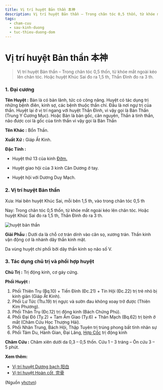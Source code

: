 ```yaml
---
title: Vị trí huyệt Bản thần 本神
description: Vị trí huyệt Bản thần – Trong chân tóc 0,5 thốn, từ khóe mắt ngoài kéo lên chân tóc. Hoặc huyệt Khúc Sai đo ra 1,5 th, Thần Đình đo ra 3 th.
tags:
  - cham-cuu
  - sau-kinh-duong
  - tuc-thieu-duong-dom
---
```


# Vị trí huyệt Bản thần 本神 

> Vị trí huyệt Bản thần – Trong chân tóc 0,5 thốn, từ khóe mắt ngoài kéo lên chân tóc. Hoặc huyệt Khúc Sai đo ra 1,5 th, Thần Đình đo ra 3 th.

### 1. Đại cương

**Tên Huyệt :** Bản là có bản lãnh, tức có công năng. Huyệt có tác dụng trị những bệnh điên, kinh sợ, các bệnh thuộc thần chí. Đầu là nơi ngự trị của thần. Huyệt lại ở vị trí ngang với huyệt Thần Đình, vì vậy gọi là Bản Thần (Trung Y Cương Mục). Hoặc Bản là bản gốc, căn nguyên, Thần à tinh thần, não được coi là gốc của tinh thần vì vậy gọi là Bản Thần

**Tên Khác :** Bổn Thần.

**Xuất Xứ :** Giáp Ất Kinh.

**Đặc Tính :**

+ Huyệt thứ 13 của kinh [Đởm.](/yhctvn/kinh-tuc-thieu-duong-dom)

+ Huyệt giao hội của 3 kinh Cân Dương ở tay.

+ Huyệt hội với Dương Duy Mạch.

### 2. Vị trí huyệt Bản thần

Xưa: Hai bên huyệt Khúc Sai, mỗi bên 1,5 th, vào trong chân tóc 0,5 th

Nay: Trong chân tóc 0,5 thốn, từ khóe mắt ngoài kéo lên chân tóc. Hoặc huyệt Khúc Sai đo ra 1,5 th, Thần Đình đo ra 3 th.

![huyệt bản thần](/imgs/yhctvn/huyet-ban-than-300x169.jpg)

**Giải Phẫu :** Dưới da là chỗ cơ trán dính vào cân sọ, xương trán. Thần kinh vận động cơ là nhánh dây thần kinh mặt.

Da vùng huyệt chi phối bởi dây thần kinh sọ não số V.

### 3. Tác dụng chủ trị và phối hợp huyệt

**Chủ Trị :** Trị động kinh, cơ gáy cứng.

**Phối Huyệt :**

1. Phối Thiên Trụ (Bq.10) + Tiền Đỉnh (Đc.21) + Tín Hội (Đc.22) trị trẻ nhỏ bị kinh giản (Giáp Ất Kinh).
2. Phối Lư Tức (Ttu.19) trị ngực và sườn đau không xoay trở được (Thiên Kim Phương).
3. Phối Thân Trụ (Đc.12) trị động kinh (Bách Chứng Phú).
4. Phối Đại Đô (Ty.2) + Tam Âm Giao (Ty.6) + Thân Mạch (Bq.62) trị bịnh ở mắt (Châm Cứu Học Thượng Hải).
5. Phối Nhân Trung, Bách Hội, Thập Tuyên trị trúng phong bất tỉnh nhân sự
6. Phối Tâm Du, Hành Gian, Đại Lăng, [Hợp Cốc](/yhctvn/huyet-hop-coc-%e5%90%88-%e8%b0%b7) trị động kinh

**Châm Cứu :** Châm xiên dưới da 0,3 – 0,5 thốn. Cứu 1 – 3 tráng – Ôn cứu 3 – 5 phút.

**Xem thêm:**

* [Vị trí huyệt Dương bạch 阳白](/yhctvn/vi-tri-huyet-duong-bach-%e9%98%b3%e7%99%bd)
* [Vị trí huyệt Hoàn cốt  完骨](/yhctvn/vi-tri-huyet-hoan-cot-%e5%ae%8c%e9%aa%a8)

(Nguồn <a href="https://yhctvn.com/vi-tri-huyet-ban-than-本神/" target="_blank">yhctvn</a>)
